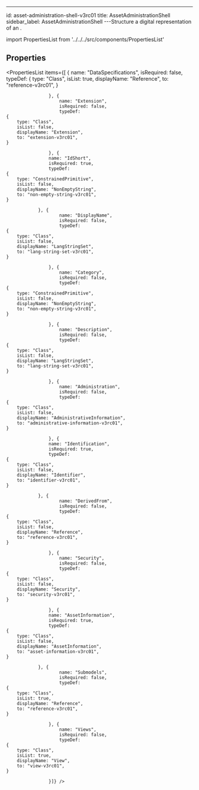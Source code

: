 --- 
id: asset-administration-shell-v3rc01 
title: AssetAdministrationShell 
sidebar_label: AssetAdministrationShell 
---Structure a digital representation of an <see cref="Asset" />.

import PropertiesList from '../../../src/components/PropertiesList' 

## Properties 

<PropertiesList items={[ 
{
                        name: "DataSpecifications",
                        isRequired: false,
                        typeDef: 
    {
        type: "Class",
        isList: true,
        displayName: "Reference",
        to: "reference-v3rc01",
    }
    
                    }, {
                        name: "Extension",
                        isRequired: false,
                        typeDef: 
    {
        type: "Class",
        isList: false,
        displayName: "Extension",
        to: "extension-v3rc01",
    }
    
                    }, {
                    name: "IdShort",
                    isRequired: true,
                    typeDef: 
    {
        type: "ConstrainedPrimitive",
        isList: false,
        displayName: "NonEmptyString",
        to: "non-empty-string-v3rc01",
    }
    
                }, {
                        name: "DisplayName",
                        isRequired: false,
                        typeDef: 
    {
        type: "Class",
        isList: false,
        displayName: "LangStringSet",
        to: "lang-string-set-v3rc01",
    }
    
                    }, {
                        name: "Category",
                        isRequired: false,
                        typeDef: 
    {
        type: "ConstrainedPrimitive",
        isList: false,
        displayName: "NonEmptyString",
        to: "non-empty-string-v3rc01",
    }
    
                    }, {
                        name: "Description",
                        isRequired: false,
                        typeDef: 
    {
        type: "Class",
        isList: false,
        displayName: "LangStringSet",
        to: "lang-string-set-v3rc01",
    }
    
                    }, {
                        name: "Administration",
                        isRequired: false,
                        typeDef: 
    {
        type: "Class",
        isList: false,
        displayName: "AdministrativeInformation",
        to: "administrative-information-v3rc01",
    }
    
                    }, {
                    name: "Identification",
                    isRequired: true,
                    typeDef: 
    {
        type: "Class",
        isList: false,
        displayName: "Identifier",
        to: "identifier-v3rc01",
    }
    
                }, {
                        name: "DerivedFrom",
                        isRequired: false,
                        typeDef: 
    {
        type: "Class",
        isList: false,
        displayName: "Reference",
        to: "reference-v3rc01",
    }
    
                    }, {
                        name: "Security",
                        isRequired: false,
                        typeDef: 
    {
        type: "Class",
        isList: false,
        displayName: "Security",
        to: "security-v3rc01",
    }
    
                    }, {
                    name: "AssetInformation",
                    isRequired: true,
                    typeDef: 
    {
        type: "Class",
        isList: false,
        displayName: "AssetInformation",
        to: "asset-information-v3rc01",
    }
    
                }, {
                        name: "Submodels",
                        isRequired: false,
                        typeDef: 
    {
        type: "Class",
        isList: true,
        displayName: "Reference",
        to: "reference-v3rc01",
    }
    
                    }, {
                        name: "Views",
                        isRequired: false,
                        typeDef: 
    {
        type: "Class",
        isList: true,
        displayName: "View",
        to: "view-v3rc01",
    }
    
                    }]} /> 
 
